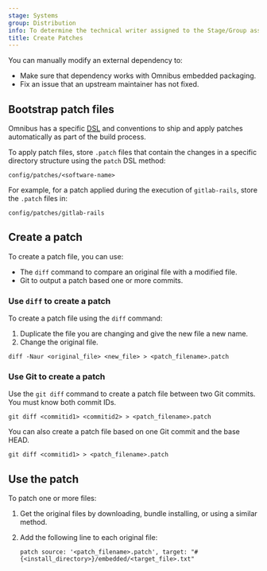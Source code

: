 ```yaml
---
stage: Systems
group: Distribution
info: To determine the technical writer assigned to the Stage/Group associated with this page, see https://handbook.gitlab.com/handbook/product/ux/technical-writing/#assignments
title: Create Patches
---
```


You can manually modify an external dependency to:

- Make sure that dependency works with Omnibus embedded packaging.
- Fix an issue that an upstream maintainer has not fixed.

## Bootstrap patch files

Omnibus has a specific [DSL](https://github.com/chef/omnibus#software) and
conventions to ship and apply patches automatically as part of the build
process.

To apply patch files, store `.patch` files that contain the changes in a
specific directory structure using the `patch` DSL method:

```plaintext
config/patches/<software-name>
```

For example, for a patch applied during the execution of
`gitlab-rails`, store the `.patch` files in:

```plaintext
config/patches/gitlab-rails
```

## Create a patch

To create a patch file, you can use:

- The `diff` command to compare an original file with a modified file.
- Git to output a patch based one or more commits.

### Use `diff` to create a patch

To create a patch file using the `diff` command:

1. Duplicate the file you are changing and give the new file a new name.
1. Change the original file.

```shell
diff -Naur <original_file> <new_file> > <patch_filename>.patch
```

### Use Git to create a patch

Use the `git diff` command to create a patch file between two Git commits.
You must know both commit IDs.

```shell
git diff <commitid1> <commitid2> > <patch_filename>.patch
```

You can also create a patch file based on one Git commit and the base HEAD.

```shell
git diff <commitid1> > <patch_filename>.patch
```

## Use the patch

To patch one or more files:

1. Get the original files by downloading, bundle installing, or using a similar method.
1. Add the following line to each original file:

   ```shell
   patch source: '<patch_filename>.patch', target: "#{<install_directory>}/embedded/<target_file>.txt"
   ```
